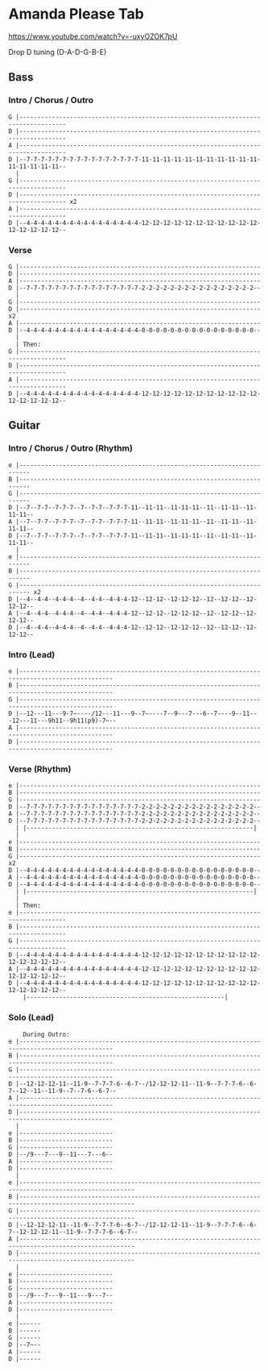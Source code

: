 # Amanda Please Tab

<https://www.youtube.com/watch?v=-uxyOZOK7pU>

Drop D tuning (D-A-D-G-B-E)

## Bass

### Intro / Chorus / Outro

    G |-----------------------------------------------------------------------------------
    D |-----------------------------------------------------------------------------------
    A |-----------------------------------------------------------------------------------
    D |--7-7-7-7-7-7-7-7-7-7-7-7-7-7-7-7-11-11-11-11-11-11-11-11-11-11-11-11-11-11-11-11--
      |
    G |-----------------------------------------------------------------------------------
    D |----------------------------------------------------------------------------------- x2
    A |-----------------------------------------------------------------------------------
    D |--4-4-4-4-4-4-4-4-4-4-4-4-4-4-4-4-12-12-12-12-12-12-12-12-12-12-12-12-12-12-12-12--

### Verse

    G |-------------------------------------------------------------------
    D |-------------------------------------------------------------------
    A |-------------------------------------------------------------------
    D |--7-7-7-7-7-7-7-7-7-7-7-7-7-7-7-7-2-2-2-2-2-2-2-2-2-2-2-2-2-2-2-2--
      |
    G |-------------------------------------------------------------------
    D |------------------------------------------------------------------- x2
    A |-------------------------------------------------------------------
    D |--4-4-4-4-4-4-4-4-4-4-4-4-4-4-4-4-0-0-0-0-0-0-0-0-0-0-0-0-0-0-0-0--
      |
      | Then:
    G |-----------------------------------------------------------------------------------
    D |-----------------------------------------------------------------------------------
    A |-----------------------------------------------------------------------------------
    D |--4-4-4-4-4-4-4-4-4-4-4-4-4-4-4-4-12-12-12-12-12-12-12-12-12-12-12-12-12-12-12-12--

## Guitar

### Intro / Chorus / Outro (Rhythm)

    e |-------------------------------------------------------------------------
    B |-------------------------------------------------------------------------
    G |-------------------------------------------------------------------------
    D |--7--7-7--7-7-7--7--7-7--7-7-7-11--11-11--11-11-11--11--11-11--11-11-11--
    A |--7--7-7--7-7-7--7--7-7--7-7-7-11--11-11--11-11-11--11--11-11--11-11-11--
    D |--7--7-7--7-7-7--7--7-7--7-7-7-11--11-11--11-11-11--11--11-11--11-11-11--
      |
    e |-------------------------------------------------------------------------
    B |-------------------------------------------------------------------------
    G |------------------------------------------------------------------------- x2
    D |--4--4-4--4-4-4--4--4-4--4-4-4-12--12-12--12-12-12--12--12-12--12-12-12--
    A |--4--4-4--4-4-4--4--4-4--4-4-4-12--12-12--12-12-12--12--12-12--12-12-12--
    D |--4--4-4--4-4-4--4--4-4--4-4-4-12--12-12--12-12-12--12--12-12--12-12-12--

### Intro (Lead)

    e |------------------------------------------------------------------------------------------------
    B |------------------------------------------------------------------------------------------------
    G |------------------------------------------------------------------------------------------------
    D |--12---11---9-7~----/12---11---9--7~----7--9---7---6--7----9--11---12---11---9h11--9h11(p9)-7~--
    A |------------------------------------------------------------------------------------------------
    D |------------------------------------------------------------------------------------------------

### Verse (Rhythm)

    e |-------------------------------------------------------------------
    B |-------------------------------------------------------------------
    G |-------------------------------------------------------------------
    D |--7-7-7-7-7-7-7-7-7-7-7-7-7-7-7-7-2-2-2-2-2-2-2-2-2-2-2-2-2-2-2-2--
    A |--7-7-7-7-7-7-7-7-7-7-7-7-7-7-7-7-2-2-2-2-2-2-2-2-2-2-2-2-2-2-2-2--
    D |--7-7-7-7-7-7-7-7-7-7-7-7-7-7-7-7-2-2-2-2-2-2-2-2-2-2-2-2-2-2-2-2--
      | |---------------------------------------------------------------|
      |
    e |-------------------------------------------------------------------
    B |-------------------------------------------------------------------
    G |------------------------------------------------------------------- x2
    D |--4-4-4-4-4-4-4-4-4-4-4-4-4-4-4-4-0-0-0-0-0-0-0-0-0-0-0-0-0-0-0-0--
    A |--4-4-4-4-4-4-4-4-4-4-4-4-4-4-4-4-0-0-0-0-0-0-0-0-0-0-0-0-0-0-0-0--
    D |--4-4-4-4-4-4-4-4-4-4-4-4-4-4-4-4-0-0-0-0-0-0-0-0-0-0-0-0-0-0-0-0--
      | |---------------------------------------------------------------|
      |
      | Then:
    e |-----------------------------------------------------------------------------------
    B |-----------------------------------------------------------------------------------
    G |-----------------------------------------------------------------------------------
    D |--4-4-4-4-4-4-4-4-4-4-4-4-4-4-4-4-12-12-12-12-12-12-12-12-12-12-12-12-12-12-12-12--
    A |--4-4-4-4-4-4-4-4-4-4-4-4-4-4-4-4-12-12-12-12-12-12-12-12-12-12-12-12-12-12-12-12--
    D |--4-4-4-4-4-4-4-4-4-4-4-4-4-4-4-4-12-12-12-12-12-12-12-12-12-12-12-12-12-12-12-12--
        |-------------------------------------------------------|

### Solo (Lead)

        During Outro:
    e |------------------------------------------------------------------------------------------------
    B |------------------------------------------------------------------------------------------------
    G |------------------------------------------------------------------------------------------------
    D |--12-12-12-11--11-9--7-7-7-6--6-7--/12-12-12-11--11-9--7-7-7-6--6-7--12--11--11-9--7--7-6--6-7--
    A |------------------------------------------------------------------------------------------------
    D |------------------------------------------------------------------------------------------------
      |
    e |--------------------------
    B |--------------------------
    G |--------------------------
    D |--/9---7---9--11---7---6--
    A |--------------------------
    D |--------------------------
      |
    e |------------------------------------------------------------------------------------------------------
    B |------------------------------------------------------------------------------------------------------
    G |------------------------------------------------------------------------------------------------------
    D |--12-12-12-11--11-9--7-7-7-6--6-7--/12-12-12-11--11-9--7-7-7-6--6-7--12-12-12-11--11-9--7-7-7-6--6-7--
    A |------------------------------------------------------------------------------------------------------
    D |------------------------------------------------------------------------------------------------------
      |
    e |--------------------------
    B |--------------------------
    G |--------------------------
    D |--/9---7---9--11---9---7--
    A |--------------------------
    D |--------------------------
      |
    e |------
    B |------
    G |------
    D |--7~--
    A |------
    D |------
